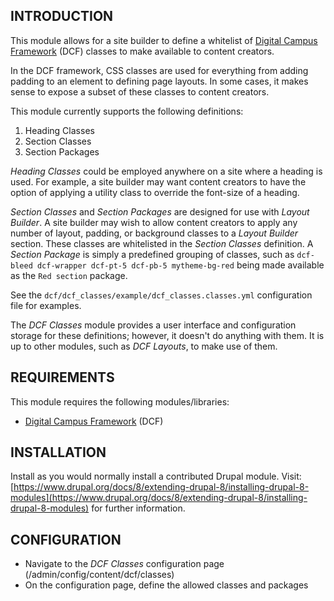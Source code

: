 INTRODUCTION
------------

This module allows for a site builder to define a whitelist of [Digital Campus Framework](https://github.com/d-c-n/dcf) (DCF) classes to make available to content creators.

In the DCF framework, CSS classes are used for everything from adding padding to an element to defining page layouts. In some cases, it makes sense to expose a subset of these classes to content creators.

This module currently supports the following definitions:
  1. Heading Classes
  2. Section Classes
  3. Section Packages

*Heading Classes* could be employed anywhere on a site where a heading is used. For example, a site builder may want content creators to have the option of applying a utility class to override the font-size of a heading.

*Section Classes* and *Section Packages* are designed for use with *Layout Builder*. A site builder may wish to allow content creators to apply any number of layout, padding, or background classes to a *Layout Builder* section. These classes are whitelisted in the *Section Classes* definition. A *Section Package* is simply a predefined grouping of classes, such as `dcf-bleed dcf-wrapper dcf-pt-5 dcf-pb-5 mytheme-bg-red` being made available as the `Red section` package.

See the `dcf/dcf_classes/example/dcf_classes.classes.yml` configuration file for examples.

The *DCF Classes* module provides a user interface and configuration storage for these definitions; however, it doesn't do anything with them. It is up to other modules, such as *DCF Layouts*, to make use of them.

REQUIREMENTS
------------

This module requires the following modules/libraries:

  * [Digital Campus Framework](https://github.com/d-c-n/dcf) (DCF)

INSTALLATION
------------

Install as you would normally install a contributed Drupal module. Visit:
[https://www.drupal.org/docs/8/extending-drupal-8/installing-drupal-8-modules](https://www.drupal.org/docs/8/extending-drupal-8/installing-drupal-8-modules)
for further information.

CONFIGURATION
-------------

  * Navigate to the *DCF Classes* configuration page
    (/admin/config/content/dcf/classes)
  * On the configuration page, define the allowed classes and packages
